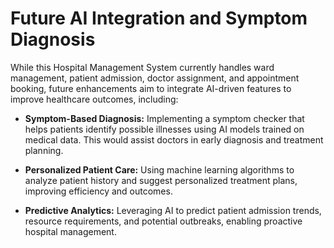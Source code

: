 # Future AI Integration and Symptom Diagnosis

While this Hospital Management System currently handles ward management, patient admission, doctor assignment, and appointment booking, future enhancements aim to integrate AI-driven features to improve healthcare outcomes, including:

- **Symptom-Based Diagnosis:** Implementing a symptom checker that helps patients identify possible illnesses using AI models trained on medical data. This would assist doctors in early diagnosis and treatment planning.

- **Personalized Patient Care:** Using machine learning algorithms to analyze patient history and suggest personalized treatment plans, improving efficiency and outcomes.

- **Predictive Analytics:** Leveraging AI to predict patient admission trends, resource requirements, and potential outbreaks, enabling proactive hospital management.
